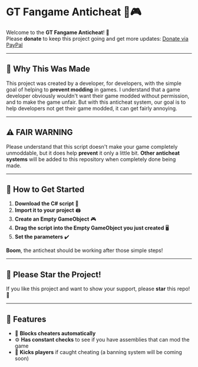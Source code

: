 # **GT Fangame Anticheat** 🚫🎮

Welcome to the **GT Fangame Anticheat**! 🚀  
Please **donate** to keep this project going and get more updates: [Donate via PayPal](http://paypal.me/zixeddev)

---

## 🤔 **Why This Was Made**
This project was created by a developer, for developers, with the simple goal of helping to **prevent modding** in games. I understand that a game developer obviously wouldn't want their game modded without permission, and to make the game unfair. But with this anticheat system, our goal is to help developers not get their game modded, it can get fairly annoying.

---

## ⚠️ **FAIR WARNING**
Please understand that this script doesn't make your game completely unmoddable, but it does help **prevent** it only a little bit. **Other anticheat systems** will be added to this repository when completely done being made.

---

## 📌 **How to Get Started**
1. **Download the C# script** 📝
2. **Import it to your project** 🖨️
3. **Create an Empty GameObject** 🎮
4. **Drag the script into the Empty GameObject you just created** 🖥️
5. **Set the parameters** ✔️

**Boom**, the anticheat should be working after those simple steps!

---

## 🌟 **Please Star the Project!**
If you like this project and want to show your support, please **star** this repo! 🌟

---

## 🤖 **Features**
- 🚫 **Blocks cheaters automatically**
- ⚙️ **Has constant checks** to see if you have assemblies that can mod the game
- 🥾 **Kicks players** if caught cheating (a banning system will be coming soon)
